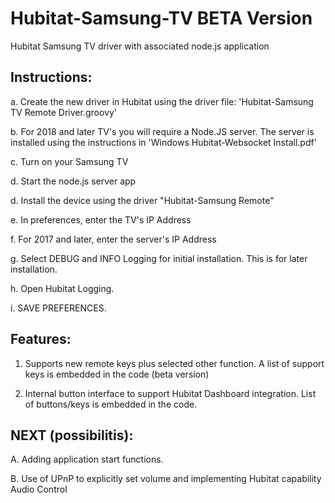 # Hubitat-Samsung-TV BETA Version
Hubitat Samsung TV driver with associated node.js application

## Instructions:

a. Create the new driver in Hubitat using the driver file:  'Hubitat-Samsung TV Remote Driver.groovy'

b.  For 2018 and later TV's you will require a Node.JS server.  The server is installed using the instructions in 'Windows Hubitat-Websocket Install.pdf'

c. Turn on your Samsung TV

d.  Start the node.js server app

d.  Install the device using the driver "Hubitat-Samsung Remote"

e.  In preferences, enter the TV's IP Address

f.  For 2017 and later, enter the server's IP Address

g.  Select DEBUG and INFO Logging for initial installation.  This is for later installation.

h.  Open Hubitat Logging.

i.  SAVE PREFERENCES.

## Features:

1.  Supports new remote keys plus selected other function.  A list of support keys is embedded in the code (beta version)

2.  Internal button interface to support Hubitat Dashboard integration.  List of buttons/keys is embedded in the code.

## NEXT (possibilitis):

A.  Adding application start functions.

B.  Use of UPnP to explicitly set volume and implementing Hubitat capability Audio Control
